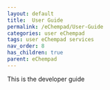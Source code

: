 ```yaml
---
layout: default
title:  User Guide
permalink: /eChempad/User-Guide
categories: user eChempad
tags: user eChempad services
nav_order: 8
has_children: true
parent: eChempad
---
```


This is the developer guide
